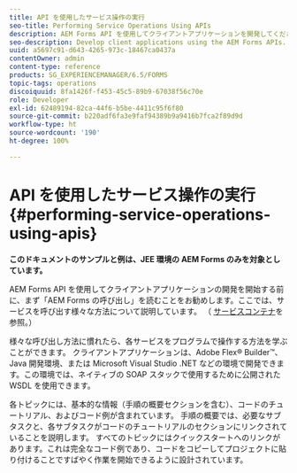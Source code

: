 ```yaml
---
title: API を使用したサービス操作の実行
seo-title: Performing Service Operations Using APIs
description: AEM Forms API を使用してクライアントアプリケーションを開発してください。
seo-description: Develop client applications using the AEM Forms APIs.
uuid: a5697c91-d643-4265-973c-18467ca0437a
contentOwner: admin
content-type: reference
products: SG_EXPERIENCEMANAGER/6.5/FORMS
topic-tags: operations
discoiquuid: 8fa1426f-f453-45c5-89b9-67038f56c70e
role: Developer
exl-id: 62489194-82ca-44f6-b5be-4411c95f6f80
source-git-commit: b220adf6fa3e9faf94389b9a9416b7fca2f89d9d
workflow-type: ht
source-wordcount: '190'
ht-degree: 100%

---
```


# API を使用したサービス操作の実行 {#performing-service-operations-using-apis}

**このドキュメントのサンプルと例は、JEE 環境の AEM Forms のみを対象としています。**

AEM Forms API を使用してクライアントアプリケーションの開発を開始する前に、まず「AEM Forms の呼び出し」を読むことをお勧めします。ここでは、サービスを呼び出す様々な方法について説明しています。 （ [サービスコンテナ](/help/forms/developing/service-container.md#service-container)を参照。）

様々な呼び出し方法に慣れたら、各サービスをプログラムで操作する方法を学ぶことができます。 クライアントアプリケーションは、Adobe Flex® Builder™、Java 開発環境、または Microsoft Visual Studio .NET などの環境で開発できます。この環境では、ネイティブの SOAP スタックで使用するために公開された WSDL を使用できます。

各トピックには、基本的な情報（手順の概要セクションを含む）、コードのチュートリアル、およびコード例が含まれています。 手順の概要では、必要なサブタスクと、各サブタスクがコードのチュートリアルのセクションにリンクされていることを説明します。 すべてのトピックにはクイックスタートへのリンクがあります。これは完全なコード例であり、コードをコピーしてプロジェクトに貼り付けることですばやく作業を開始できるように設計されています。
